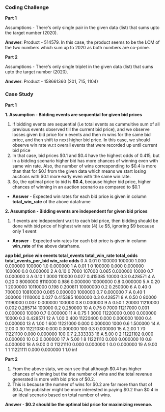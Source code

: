 ### Coding Challenge

**Part 1**

Assumptions - There's only single pair in the given data (list) that sums upto the target number (2020).

**Answer**: Product - 514579. In this case, the product seems to be the LCM of the two numbers which sum up to 2020 as both numbers are co-prime.

**Part 2**

Assumptions - There's only single triplet in the given data (list) that sums upto the target number (2020).

**Answer**: Product - 158661360 (201, 715, 1104)


### Case Study

**Part 1**

**1. Assumption - Bidding events are sequential for given bid prices**

1. If bidding events are sequential (i.e total events as cummultive sum of all previous events observed till the current bid price), and we observe losses given bid price for n events and then m wins for the same bid price, and then shift to next higher bid price. In this case, we should observe win rate w.r.t overall events that were recorded up until current bid price
2. In that case, bid prices $0.1 and $0.4 have the highest odds of 0.415, but in a bidding scenario higher bid has more chances of winning even with same win rate. Also, the number of wins corresponding to $0.4 is more than that for $0.1 from the given data which means we start losing auctions with $0.1 more early even with the same win rate. 
3. So, the optimal price to bid is **$0.4**, because higher bid price, higher chances of winning in an auction scenario as compared to $0.1

- **Answer** - Expected win rates for each bid price is given in column **total_win_rate** of the above dataframe


**2. Assumption - Bidding events are independent for given bid prices**

1. If events are independent w.r.t to each bid price, then bidding should be done with bid price of highest win rate (4) i.e $5, ignoring $9 because only 1 event

- **Answer** - Expected win rates for each bid price is given in column **win_rate** of the above dataframe.

**app	bid_price	win	events	total_events	total_win_rate	total_odds	total_events_per_bid	win_rate	odds**
0	A	0.01	0	100000	100000	        1.000	        0.000000	100000	                1.0	        0.000000
1	A	0.01	1	0	    100000	        0.000	        0.000000	100000	                0.0	        0.000000
2	A	0.10	0	7000	107000	        0.065	        0.000000	10000	                0.7	        0.000000
3	A	0.10	1	3000	110000	        0.027	        0.415385	10000	                0.3	        0.428571
4	A	0.20	0	8000000	8110000	        0.986	        0.000000	10000000	            0.8	        0.000000
5	A	0.20	1	2000000	10110000	    0.198	        0.200811	10000000	            0.2	        0.250000
6	A	0.40	0	700000	10810000	    0.065	        0.000000	1000000	                0.7	        0.000000
7	A	0.40	1	300000	11110000	    0.027	        0.415385	1000000	                0.3	        0.428571
8	A	0.50	0	80000	11190000	    0.007	        0.000000	100000	                0.8	        0.000000
9	A	0.50	1	20000	11210000	    0.002	        0.285714	100000	                0.2	        0.250000
10	A	0.75	0	7000	11217000	    0.001	        0.000000	10000	                0.7	        0.000000
11	A	0.75	1	3000	11220000	    0.000	        0.000000	10000	                0.3	        0.428571
12	A	1.00	0	400	    11220400	    0.000	        0.000000	1000	                0.4	        0.000000
13	A	1.00	1	600	    11221000	    0.000	        0.000000	1000	                0.6	        1.500000
14	A	2.00	0	30	    11221030	    0.000	        0.000000	100	                    0.3	        0.000000
15	A	2.00	1	70	    11221100	    0.000	        0.000000	100	                    0.7	        2.333333
16	A	5.00	0	2	    11221102	    0.000	        0.000000	10	                    0.2	        0.000000
17	A	5.00	1	8	    11221110	    0.000	        0.000000	10	                    0.8	        4.000000
18	A	9.00	0	0	    11221110	    0.000	        0.000000	1	                    0.0	        0.000000
19	A	9.00	1	1	    11221111	    0.000	        0.000000	1	                    1.0	        inf



**Part 2**

1. From the above stats, we can see that although $0.4 has higher chances of winning but the the number of wins and the total revenue generated is more with bid price of $0.2.
2. This is because the numner of wins for $0.2 are far more than that of $0.4, the publisher might be more interested in paying $0.2 than $0.4 in an ideal scenario based on total number of wins. 

**Answer - $0.2 should be the optimal bid price for maximizing revenue.**